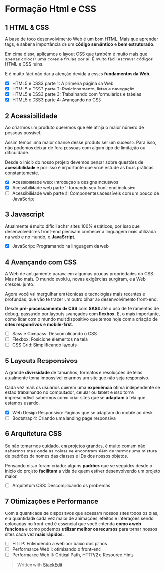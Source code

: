 # Formação Html e CSS


## 1 HTML & CSS

A base de todo desenvolvimento Web é um bom HTML. Mais que aprender tags, é saber a importância de um **código semântico** e **bem estruturado**. 

Em cima disso, aplicamos o layout CSS que também é muito mais que apenas colocar uma cores e firulas por aí. É muito fácil escrever códigos HTML e CSS ruins. 

E é muito fácil não dar a atenção devida a esses **fundamentos da Web**.

 - [x] HTML5 e CSS3 parte 1:  A primeira página da Web
 - [x] HTML5 e CSS3 parte 2: Posicionamento, listas e navegação
 - [x] HTML5 e CSS3 parte 3: Trabalhando com formulários e tabelas
 - [x] HTML5 e CSS3 parte 4: Avançando no CSS

## 2 Acessibilidade
Ao criarmos um produto queremos que ele atinja o maior número de pessoas possível. 

Assim temos uma maior chance desse produto ser um sucesso. Para isso, não podemos deixar de fora pessoas com algum tipo de limitação ou dificuldade.

Desde o início do nosso projeto devemos pensar sobre questões de **acessibilidade** e por isso é importante que você estude as boas práticas constantemente.

 - [x] Acessibilidade web: introdução a designs inclusivos
 - [x] Acessibilidade web parte 1: tornando seu front-end inclusivo
 - [ ] Acessibilidade web parte 2: Componentes acessíveis com um pouco de JavaScript

## 3 Javascript

Atualmente é muito difícil achar sites 100% estáticos, por isso que desenvolvedores front-end precisam conhecer a linguagem mais utilizada na web e no mundo, o **JavaScript**.

 - [x] JavaScript: Programando na linguagem da web

## 4 Avançando com CSS

A Web de antigamente parava em algumas poucas propriedades do CSS. Mas não mais. O mundo evoluiu, novas exigências surgiram, e a Web cresceu junto. 

Agora você vai mergulhar em técnicas e tecnologias mais recentes e profundas, que vão te trazer um outro olhar ao desenvolvimento front-end.

Desde **pré-processamento de CSS** com **SASS** até o uso de ferramentas de debug, passando por layouts avançados com **flexbox**. E, o mais importante, como lidar com o mundo multidispositivo que temos hoje com a criação de **sites responsivos** e **mobile-first**.

 - [ ] Sass e Compass: Descomplicando o CSS
 - [ ] Flexbox: Posicione elementos na tela
 - [ ] CSS Grid: Simplificando layouts

## 5 Layouts Responsivos

A grande **diversidade** de tamanhos, formatos e resoluções de telas atualmente torna impossível criarmos um site que não seja responsivo. 

Cada vez mais os usuários querem uma **experiência** ótima independente se estão trabalhando no computador, celular ou tablet e isso torna imprescindível sabermos como criar sites que se **adaptam** à tela que estamos usando.

 - [x] Web Design Responsivo: Páginas que se adaptam do mobile ao desk
 - [ ] Bootstrap 4: Criando uma landing page responsiva

## 6 Arquitetura CSS

Se não tomarmos cuidado, em projetos grandes, é muito comum não sabermos mais onde as coisas se encontram além de vermos uma mistura de padrões de nomes das classes e IDs dos nossos objetos.

Pensando nisso foram criados alguns **padrões** que se seguidos desde o inicio do projeto **facilitam** a vida de quem estiver desenvolvendo um projeto maior.

 - [ ] Arquitetura CSS: Descomplicando os problemas

## 7 Otimizações e Performance

Com a quantidade de dispositivos que acessam nossos sites todos os dias, e a quantidade cada vez maior de animações, efeitos e interações sendo colocadas no front-end é essencial que você entenda **como a web funciona** e como podemos **utilizar melhor os recursos** para tornar nossos sites cada vez **mais rápidos**.

 - [ ] HTTP: Entendendo a web por baixo dos panos
 - [ ] Performance Web I: otimizando o front-end
 - [ ] Performance Web II: Critical Path, HTTP/2 e Resource Hints

> Written with [StackEdit](https://stackedit.io/).
